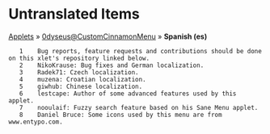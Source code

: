 # Untranslated Items
[Applets](../../../README.md) &#187; [0dyseus@CustomCinnamonMenu](../README.md) &#187; **Spanish (es)**

       1	Bug reports, feature requests and contributions should be done on this xlet's repository linked below.
       2	NikoKrause: Bug fixes and German localization.
       3	Radek71: Czech localization.
       4	muzena: Croatian localization.
       5	giwhub: Chinese localization.
       6	lestcape: Author of some advanced features used by this applet.
       7	nooulaif: Fuzzy search feature based on his Sane Menu applet.
       8	Daniel Bruce: Some icons used by this menu are from www.entypo.com.
